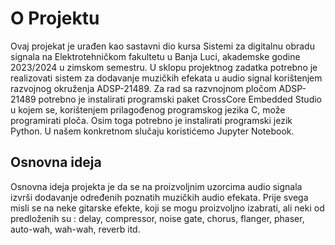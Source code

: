 # O Projektu
Ovaj projekat je urađen kao sastavni dio kursa Sistemi za digitalnu obradu signala na Elektrotehničkom fakultetu u Banja Luci, akademske godine 2023/2024 u zimskom semestru. 
U sklopu projektnog zadatka potrebno je realizovati sistem za dodavanje muzičkih efekata u audio signal korištenjem razvojnog okruženja ADSP-21489. Za rad sa razvnojnom pločom ADSP-21489 potrebno je instalirati programski paket CrossCore Embedded Studio u kojem se, korištenjem prilagođenog programskog jezika C, može programirati ploča. Osim toga potrebno je instalirati programski jezik Python. U našem konkretnom slučaju koristićemo Jupyter Notebook. 

## Osnovna ideja
Osnovna ideja projekta je da se na proizvoljnim uzorcima audio signala izvrši dodavanje određenih poznatih muzičkih audio efekata. Prije svega misli se na neke gitarske efekte, koji se mogu proizvoljno izabrati, ali neki od predloženih su : delay, compressor, noise gate, chorus, flanger, phaser, auto-wah, wah-wah, reverb itd. 
